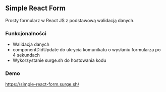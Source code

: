 ## Simple React Form

Prosty formularz w React JS z podstawową walidacją danych.

### Funkcjonalności

- Walidacja danych
- componentDidUpdate do ukrycia komunikatu o wysłaniu formularza po 4 sekundach
- Wykorzystanie surge.sh do hostowania kodu

### Demo

https://simple-react-form.surge.sh/
